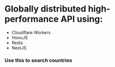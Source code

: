 # Globally distributed high-performance API using:
* Cloudflare Workers
* HonoJS
* Redis
* NextJS

### Use this to search countries


